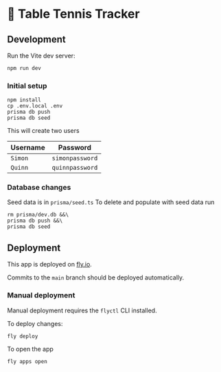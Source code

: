 # 🏓 Table Tennis Tracker

## Development

Run the Vite dev server:

```sh
npm run dev
```

### Initial setup

```
npm install
cp .env.local .env
prisma db push
prisma db seed
```

This will create two users

| Username | Password        |
| -------- | --------------- |
| `Simon`  | `simonpassword` |
| `Quinn`  | `quinnpassword` |

### Database changes

Seed data is in `prisma/seed.ts` To delete and populate with seed data run

```
rm prisma/dev.db &&\
prisma db push &&\
prisma db seed
```

## Deployment

This app is deployed on [fly.io](https://fly.io).

Commits to the `main` branch should be deployed automatically.

### Manual deployment

Manual deployment requires the `flyctl` CLI installed.

To deploy changes:

```sh
fly deploy
```

To open the app

```sh
fly apps open
```
